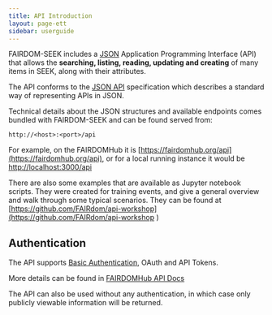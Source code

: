 ```yaml
---
title: API Introduction
layout: page-ett
sidebar: userguide
---
```


FAIRDOM-SEEK includes a [JSON](https://www.json.org/) Application
Programming Interface (API) that allows the **searching,
listing, reading, updating and creating** of many items in SEEK, 
along with their attributes.

The API conforms to the [JSON API](http://jsonapi.org) specification which
describes a standard way of representing APIs in JSON.

Technical details about the JSON structures and available endpoints
 comes bundled with FAIRDOM-SEEK and can be found served from:

    http://<host>:<port>/api

For example, on the FAIRDOMHub it is [https://fairdomhub.org/api](https://fairdomhub.org/api), 
or for a local running instance it would be [http://localhost:3000/api](http://localhost:3000/api)

There are also some examples that are available as Jupyter notebook scripts. They were created for training events, and give
a general overview and walk through some typical scenarios. They can be found at [https://github.com/FAIRdom/api-workshop](https://github.com/FAIRdom/api-workshop
)

## Authentication

The API supports [Basic Authentication](https://en.wikipedia.org/wiki/Basic_access_authentication), OAuth and API Tokens.

More details can be found in [FAIRDOMHub API Docs](https://fairdomhub.org/api#section/Authentication)

The API can also be used without any authentication,
in which case only publicly viewable information will
be returned.
